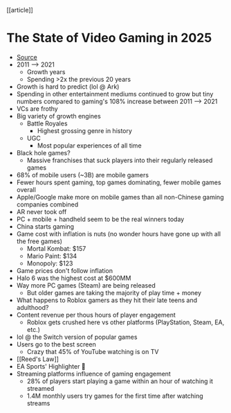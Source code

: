 [[article]]

# The State of Video Gaming in 2025
- [Source](https://www.matthewball.co/all/stateofvideogaming2025)
- 2011 --> 2021
	- Growth years
	- Spending >2x the previous 20 years
- Growth is hard to predict (lol @ Ark)
- Spending in other entertainment mediums continued to grow but tiny numbers compared to gaming's 108% increase between 2011 --> 2021
- VCs are frothy
- Big variety of growth engines
	- Battle Royales
		- Highest grossing genre in history
	- UGC
		- Most popular experiences of all time
- Black hole games?
	- Massive franchises that suck players into their regularly released games
- 68% of mobile users (~3B) are mobile gamers
- Fewer hours spent gaming, top games dominating, fewer mobile games overall
- Apple/Google make more on mobile games than all non-Chinese gaming companies combined
- AR never took off
- PC + mobile + handheld seem to be the real winners today
- China starts gaming
- Game cost with inflation is nuts (no wonder hours have gone up with all the free games)
	- Mortal Kombat: $157
	- Mario Paint: $134
	- Monopoly: $123
- Game prices don't follow inflation
- Halo 6 was the highest cost at $600MM
- Way more PC games (Steam) are being released
	- But older games are taking the majority of play time + money
- What happens to Roblox gamers as they hit their late teens and adulthood?
- Content revenue per thous hours of player engagement
	- Roblox gets crushed here vs other platforms (PlayStation, Steam, EA, etc.)
- lol @ the Switch version of popular games
- Users go to the best screen
	- Crazy that 45% of YouTube watching is on TV
- [[Reed's Law]]
- EA Sports' Highlighter 🤯
- Streaming platforms influence of gaming engagement
	- 28% of players start playing a game within an hour of watching it streamed
	- 1.4M monthly users try games for the first time after watching streams